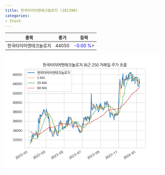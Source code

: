 ```yaml
---
title: 한국타이어앤테크놀로지 (161390)
categories:
- Stock
---
```


|종목|종가|등락|
|----|----|----|
|한국타이어앤테크놀로지|44050|<span style="color: blue">-0.00 %</span>>|

<!-- more -->

![161390](/assets/images/stock/161390.png)
